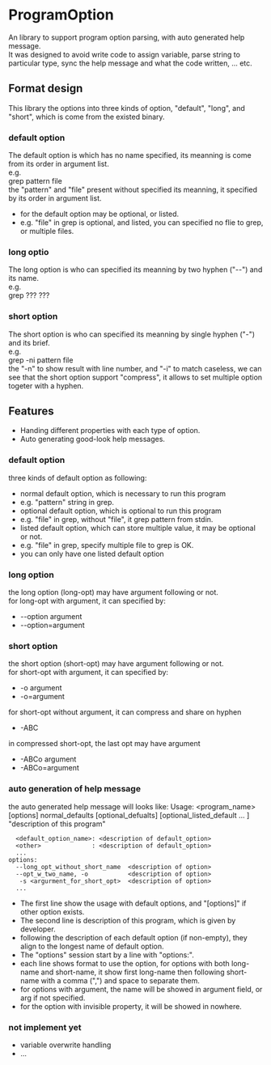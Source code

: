 ProgramOption
=======

An library to support program option parsing, with auto generated help message.<br/>
It was designed to avoid write code to assign variable, parse string to particular type, sync the help message and what the code written, ... etc.

## Format design
This library the options into three kinds of option, "default", "long", and "short", which is come from the existed binary.

### default option
The default option is which has no name specified, its meanning is come from its order in argument list.<br/>
e.g.<br/>
    grep pattern file <br/>
the "pattern" and "file" present without specified its meanning, it specified by its order in argument list.<br/>
- for the default option may be optional, or listed.
- e.g. "file" in grep is optional, and listed, you can specified no flie to grep, or multiple files.

### long optio
The long option is who can specified its meanning by two hyphen ("--") and its name.<br/>
e.g. <br/>
    grep ??? ???

### short option
The short option is who can specified its meanning by single hyphen ("-") and its brief.<br/>
e.g.<br/>
    grep -ni pattern file<br/>
the "-n" to show result with line number, and "-i" to match caseless, we can see that the short option support "compress", it allows to set multiple option togeter with a hyphen.

## Features
- Handing different properties with each type of option.
- Auto generating good-look help messages.

### default option
three kinds of default option as following:
- normal default option, which is necessary to run this program
 - e.g. "pattern" string in grep.
- optional default option, which is optional to run this program
 - e.g. "file" in grep, without "file", it grep pattern from stdin.
- listed default option, which can store multiple value, it may be optional or not.
 - e.g. "file" in grep, specify multiple file to grep is OK.
 - you can only have one listed default option

### long option
the long option (long-opt) may have argument following or not.<br/>
for long-opt with argument, it can specified by:
- --option argument
- --option=argument

### short option
the short option (short-opt) may have argument following or not.<br/>
for short-opt with argument, it can specified by:
- -o argument <br/>
- -o=argument

for short-opt without argument, it can compress and share on hyphen
- -ABC

in compressed short-opt, the last opt may have argument
- -ABCo argument
- -ABCo=argument

### auto generation of help message
the auto generated help message will looks like:
	Usage: <program_name> [options] normal_defaults [optional_defualts] [optional_listed_default ... ]
	"description of this program"

	  <default_option_name>: <description of default_option>
	  <other>              : <description of default_option>
	  ...
	options:
	  --long_opt_without_short_name  <description of option>
	  --opt_w_two_name, -o           <description of option>
	   -s <argurment_for_short_opt>  <description of option>
	  ...
- The first line show the usage with default options, and "[options]" if other option exists.
- The second line is description of this program, which is given by developer.
- following the description of each default option (if non-empty), they align to the longest name of default option.
- The "options" session start by a line with "options:".
- each line shows format to use the option, for options with both long-name and short-name, it show first long-name then following short-name with a comma (",") and space to separate them.
- for options with argument, the name will be showed in argument field, or arg if not specified.
- for the option with invisible property, it will be showed in nowhere.

### not implement yet
- variable overwrite handling 
- ...
